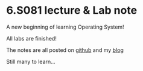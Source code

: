 <h1>6.S081 lecture & Lab note</h1> 

A new beginning of learning Operating System!

All labs are finished! 

The notes are all posted on [github](https://github.com/ZjuYTW/6.S081) and my [blog](https://zjuytw.github.io/)

Still many to learn... 

